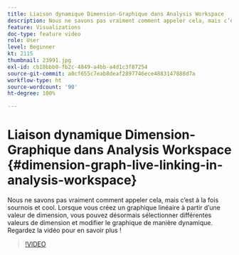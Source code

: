 ```yaml
---
title: Liaison dynamique Dimension-Graphique dans Analysis Workspace
description: Nous ne savons pas vraiment comment appeler cela, mais c’est à la fois sournois et cool. Lorsque vous créez un graphique linéaire à partir d’une valeur de dimension, vous pouvez désormais sélectionner différentes valeurs de dimension et modifier le graphique de manière dynamique. Regardez la vidéo pour en savoir plus !
feature: Visualizations
doc-type: feature video
role: User
level: Beginner
kt: 2115
thumbnail: 23991.jpg
exl-id: cb10bbb0-fb2c-4849-a4bb-a4d1c3f87254
source-git-commit: a0cf655c7eab8deaf2897746ece4883147888d7a
workflow-type: ht
source-wordcount: '90'
ht-degree: 100%

---
```


# Liaison dynamique Dimension-Graphique dans Analysis Workspace {#dimension-graph-live-linking-in-analysis-workspace}

Nous ne savons pas vraiment comment appeler cela, mais c’est à la fois sournois et cool. Lorsque vous créez un graphique linéaire à partir d’une valeur de dimension, vous pouvez désormais sélectionner différentes valeurs de dimension et modifier le graphique de manière dynamique. Regardez la vidéo pour en savoir plus !

>[!VIDEO](https://video.tv.adobe.com/v/23991/?quality=12)
